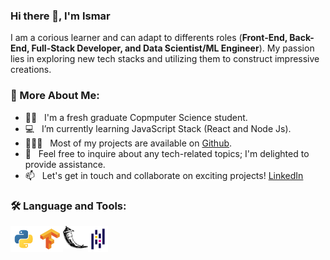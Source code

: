 ### Hi there 👋, I'm Ismar

I am a corious learner and can adapt to differents roles (**Front-End, Back-End, Full-Stack Developer, and Data Scientist/ML Engineer**). My passion lies in exploring new tech stacks and utilizing them to construct impressive creations.

### 🫣 More About Me:

- 🧑‍🎓 &nbsp; I'm a fresh graduate Copmputer Science student. 
- 💻 &nbsp; I’m currently learning JavaScript Stack (React and Node Js).
- 👨🏻‍💻 &nbsp; Most of my projects are available on [Github](https://github.com/ismarapw?tab=repositories).
- 💬 &nbsp; Feel free to inquire about any tech-related topics; I'm delighted to provide assistance.
- 📫 &nbsp; Let's get in touch and collaborate on exciting projects! [LinkedIn](https://www.linkedin.com/in/rahul-jha98/)

### 🛠 Language and Tools:
<a href="https://pytorch.org/" target="_blank"> <img align="left" src="https://github.com/ismarapw/ismarapw/blob/main/assets/python.svg" alt="pytorch" height="42px"/> </a> 
<a href="https://pytorch.org/" target="_blank"> <img align="left" src="https://github.com/ismarapw/ismarapw/blob/main/assets/tensorflow.svg" alt="pytorch" height="42px"/> </a> 
<a href="https://pytorch.org/" target="_blank"> <img align="left" src="https://github.com/ismarapw/ismarapw/blob/main/assets/flask.svg" alt="pytorch" height="36px"/> </a> 
<a href="https://pytorch.org/" target="_blank"> <img align="left" src="https://github.com/ismarapw/ismarapw/blob/main/assets/pandas.svg" alt="pytorch" height="42px"/> </a> 


